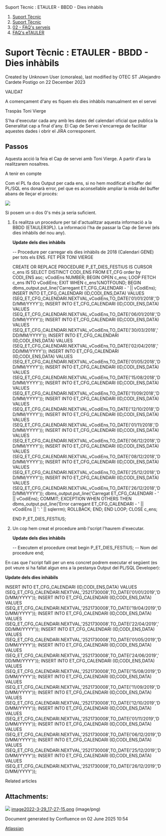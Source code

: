 Suport Tècnic : ETAULER - BBDD - Dies inhàbils  

1.  [Suport Tècnic](index.md)
2.  [Suport Tècnic](13893782.md)
3.  [02 - FAQ's serveis](26313393.md)
4.  [FAQ's eTAULER](28705565.md)

Suport Tècnic : ETAULER - BBDD - Dies inhàbils
==============================================

Created by Unknown User (cmoralea), last modified by OTEC ST JAlejandro Cardete Postigo on 22 December 2023

VALIDAT

A començament d'any es fiquen els dies inhàbils manualment en el servei

Traspàs Toni Vierge

S'ha d'executar cada any amb les dates del calendari oficial que publica la Generalitat cap a final d'any. El Cap de Servei s'encarrega de facilitar aquestes dades i obrir el JIRA corresponent.

Passos
------

Aquesta acció la feia el Cap de servei amb Toni Vierge. A partir d'ara la realitzarem nosaltres.

A tenir en compte

Com el PL fa dos Output per cada ens, si no hem modificat el buffer del PL/SQL ens donarà error, pel que es aconsellable ampliar la mida del buffer abans de lleçar el procés:

![](attachments/26313183/64980838.png)

Si posem un o dos 0's més ja seria suficient.

1.  Es realitza un procedure per tal d'actualitzar aquesta informació a la BBDD (ETAULER3PL). La informació l'ha de passar la Cap de Servei (els dies inhàbils del nou any).
    
    **Update dels dies inhàbils**
    
    \-- Procedure per carregar els dies inhàbils de 2018 (Calendari GENE) per tots els ENS. FET PER TONI VIERGE
    
    CREATE OR REPLACE PROCEDURE P\_ET\_DIES\_FESTIUS IS
     CURSOR c\_ens IS SELECT DISTINCT CODI\_ENS FROM ET\_CFG order by CODI\_ENS asc;
     vCodiEns NUMBER;
    BEGIN 
     OPEN c\_ens;
     LOOP
     FETCH c\_ens INTO vCodiEns;
     EXIT WHEN c\_ens%NOTFOUND;
     BEGIN
     dbms\_output.put\_line('Carregant ET\_CFG\_CALENDARI - ' || vCodiEns); 
     INSERT INTO ET\_CFG\_CALENDARI (ID,CODI\_ENS,DATA) VALUES (SEQ\_ET\_CFG\_CALENDARI.NEXTVAL,vCodiEns,TO\_DATE('01/01/2018','DD/MM/YYYY')); 
     INSERT INTO ET\_CFG\_CALENDARI (ID,CODI\_ENS,DATA) VALUES (SEQ\_ET\_CFG\_CALENDARI.NEXTVAL,vCodiEns,TO\_DATE('06/01/2018','DD/MM/YYYY'));
     INSERT INTO ET\_CFG\_CALENDARI (ID,CODI\_ENS,DATA) VALUES (SEQ\_ET\_CFG\_CALENDARI.NEXTVAL,vCodiEns,TO\_DATE('30/03/2018','DD/MM/YYYY'));
     INSERT INTO ET\_CFG\_CALENDARI (ID,CODI\_ENS,DATA) VALUES (SEQ\_ET\_CFG\_CALENDARI.NEXTVAL,vCodiEns,TO\_DATE('02/04/2018','DD/MM/YYYY'));
     INSERT INTO ET\_CFG\_CALENDARI (ID,CODI\_ENS,DATA) VALUES (SEQ\_ET\_CFG\_CALENDARI.NEXTVAL,vCodiEns,TO\_DATE('01/05/2018','DD/MM/YYYY'));
     INSERT INTO ET\_CFG\_CALENDARI (ID,CODI\_ENS,DATA) VALUES (SEQ\_ET\_CFG\_CALENDARI.NEXTVAL,vCodiEns,TO\_DATE('15/08/2018','DD/MM/YYYY'));
     INSERT INTO ET\_CFG\_CALENDARI (ID,CODI\_ENS,DATA) VALUES (SEQ\_ET\_CFG\_CALENDARI.NEXTVAL,vCodiEns,TO\_DATE('11/09/2018','DD/MM/YYYY'));
     INSERT INTO ET\_CFG\_CALENDARI (ID,CODI\_ENS,DATA) VALUES (SEQ\_ET\_CFG\_CALENDARI.NEXTVAL,vCodiEns,TO\_DATE('12/10/2018','DD/MM/YYYY'));
     INSERT INTO ET\_CFG\_CALENDARI (ID,CODI\_ENS,DATA) VALUES (SEQ\_ET\_CFG\_CALENDARI.NEXTVAL,vCodiEns,TO\_DATE('01/11/2018','DD/MM/YYYY'));
     INSERT INTO ET\_CFG\_CALENDARI (ID,CODI\_ENS,DATA) VALUES (SEQ\_ET\_CFG\_CALENDARI.NEXTVAL,vCodiEns,TO\_DATE('06/12/2018','DD/MM/YYYY'));
     INSERT INTO ET\_CFG\_CALENDARI (ID,CODI\_ENS,DATA) VALUES (SEQ\_ET\_CFG\_CALENDARI.NEXTVAL,vCodiEns,TO\_DATE('08/12/2018','DD/MM/YYYY'));
     INSERT INTO ET\_CFG\_CALENDARI (ID,CODI\_ENS,DATA) VALUES (SEQ\_ET\_CFG\_CALENDARI.NEXTVAL,vCodiEns,TO\_DATE('25/12/2018','DD/MM/YYYY'));
     INSERT INTO ET\_CFG\_CALENDARI (ID,CODI\_ENS,DATA) VALUES (SEQ\_ET\_CFG\_CALENDARI.NEXTVAL,vCodiEns,TO\_DATE('26/12/2018','DD/MM/YYYY'));
     dbms\_output.put\_line('Carregat ET\_CFG\_CALENDARI - ' || vCodiEns); 
     COMMIT;
     EXCEPTION
     WHEN OTHERS THEN
     dbms\_output.put\_line('Error carregant ET\_CFG\_CALENDARI - ' || vCodiEns || ': ' || sqlerrm);
     ROLLBACK;
     END;
     END LOOP;
     CLOSE c\_ens;
     
    END P\_ET\_DIES\_FESTIUS;
    
2.  Un cop hem creat el procedure amb l'script l'haurem d'executar.
    
    **Update dels dies inhàbils**
    
    \-- Executem el procedure creat
    begin
      P\_ET\_DIES\_FESTIUS; -- Nom del procedure
    end;
    

En cas que l'script falli per un ens concret podrem executar el següent (es pot veure si ha fallat algun ens a la pestanya Output del PL/SQL Developer):

**Update dels dies inhàbils**

 INSERT INTO ET\_CFG\_CALENDARI (ID,CODI\_ENS,DATA) VALUES (SEQ\_ET\_CFG\_CALENDARI.NEXTVAL,'2521730008',TO\_DATE('01/01/2019','DD/MM/YYYY'));
 INSERT INTO ET\_CFG\_CALENDARI (ID,CODI\_ENS,DATA) VALUES (SEQ\_ET\_CFG\_CALENDARI.NEXTVAL,'2521730008',TO\_DATE('19/04/2019','DD/MM/YYYY'));
 INSERT INTO ET\_CFG\_CALENDARI (ID,CODI\_ENS,DATA) VALUES (SEQ\_ET\_CFG\_CALENDARI.NEXTVAL,'2521730008',TO\_DATE('22/04/2019','DD/MM/YYYY'));
 INSERT INTO ET\_CFG\_CALENDARI (ID,CODI\_ENS,DATA) VALUES (SEQ\_ET\_CFG\_CALENDARI.NEXTVAL,'2521730008',TO\_DATE('01/05/2019','DD/MM/YYYY'));
 INSERT INTO ET\_CFG\_CALENDARI (ID,CODI\_ENS,DATA) VALUES (SEQ\_ET\_CFG\_CALENDARI.NEXTVAL,'2521730008',TO\_DATE('24/06/2019','DD/MM/YYYY'));
 INSERT INTO ET\_CFG\_CALENDARI (ID,CODI\_ENS,DATA) VALUES (SEQ\_ET\_CFG\_CALENDARI.NEXTVAL,'2521730008',TO\_DATE('15/08/2019','DD/MM/YYYY'));
 INSERT INTO ET\_CFG\_CALENDARI (ID,CODI\_ENS,DATA) VALUES (SEQ\_ET\_CFG\_CALENDARI.NEXTVAL,'2521730008',TO\_DATE('11/09/2019','DD/MM/YYYY'));
 INSERT INTO ET\_CFG\_CALENDARI (ID,CODI\_ENS,DATA) VALUES (SEQ\_ET\_CFG\_CALENDARI.NEXTVAL,'2521730008',TO\_DATE('12/10/2019','DD/MM/YYYY'));
 INSERT INTO ET\_CFG\_CALENDARI (ID,CODI\_ENS,DATA) VALUES (SEQ\_ET\_CFG\_CALENDARI.NEXTVAL,'2521730008',TO\_DATE('01/11/2019','DD/MM/YYYY'));
 INSERT INTO ET\_CFG\_CALENDARI (ID,CODI\_ENS,DATA) VALUES (SEQ\_ET\_CFG\_CALENDARI.NEXTVAL,'2521730008',TO\_DATE('06/12/2019','DD/MM/YYYY'));
 INSERT INTO ET\_CFG\_CALENDARI (ID,CODI\_ENS,DATA) VALUES (SEQ\_ET\_CFG\_CALENDARI.NEXTVAL,'2521730008',TO\_DATE('25/12/2019','DD/MM/YYYY'));
 INSERT INTO ET\_CFG\_CALENDARI (ID,CODI\_ENS,DATA) VALUES (SEQ\_ET\_CFG\_CALENDARI.NEXTVAL,'2521730008',TO\_DATE('26/12/2019','DD/MM/YYYY'));

  
Related articles

  

Attachments:
------------

![](images/icons/bullet_blue.gif) [image2022-3-29\_17-27-15.png](attachments/26313183/64980838.png) (image/png)  

Document generated by Confluence on 02 June 2025 10:54

[Atlassian](http://www.atlassian.com/)